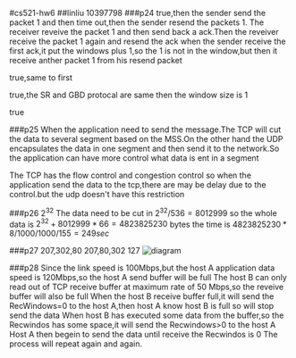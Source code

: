 #cs521-hw6
##linliu 10397798
###p24
true,then the sender send the packet 1 and then time out,then the sender resend the packets 1.
The receiver reveive the packet 1 and then send back a ack.Then the reveiver receive the packet 1 again and resend the ack
when the sender receive the first ack,it put the windows plus 1,so the 1 is not in the window,but then it receive anther packet 1 from his resend packet

true,same to first

true,the SR and GBD protocal are same then the window size is 1

true

###p25
When the application need to send the message.The TCP will cut the data to several segment based on the MSS.On the other hand the UDP encapsulates the data in one segment and then send it to the network.So the application can have more control what data is ent in a segment

The TCP has the flow control and congestion control so when the application send the data to the tcp,there are may be delay due to the control.but the udp doesn't have this restriction

###p26
$2^{32}$
The data need to be cut in $2^{32}/536=8012999$
so the whole data is $2^{32}+8012999*66=4823825230$ bytes
the time is $4823825230*8/1000/1000/155=249 sec$

###p27
207,302,80
207,80,302
127
![diagram](http://i.imgur.com/b4Z5WeK.png)



###p28
Since the link speed is 100Mbps,but the host A application data speed is 120Mbps,so the host A send buffer will be full
The host B can only read out of TCP receive buffer at maximum rate of 50 Mbps,so the reveive buffer will also be full
When the host B receive buffer full,it will send the RecWindows=0 to the host A,then host A know host B is full so will stop send the data
When host B has executed some data from the buffer,so the Recwindos has some space,it will send the Recwindows>0 to the host A
Host A then begein to send the data until receive the Recwindos is 0
The process will repeat again and again.